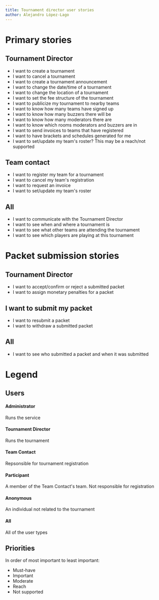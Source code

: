 ```yaml
---
title: Tournament director user stories
author: Alejandro López-Lago
---
```


# Primary stories
## Tournament Director
- I want to create a tournament
- I want to cancel a tournament
- I want to create a tournament announcement
- I want to change the date/time of a tournament
- I want to change the location of a tournament
- I want to set the fee structure of the tournament
- I want to publicize my tournament to nearby teams
- I want to know how many teams have signed up
- I want to know how many buzzers there will be
- I want to know how many moderators there are
- I want to know which rooms moderators and buzzers are in
- I want to send invoices to teams that have registered
- I want to have brackets and schedules generated for me
- I want to set/update my team's roster? This may be a reach/not supported

## Team contact
- I want to register my team for a tournament
- I want to cancel my team's registration
- I want to request an invoice
- I want to set/update my team's roster

## All
- I want to communicate with the Tournament Director
- I want to see when and where a tournament is
- I want to see what other teams are attending the tournament
- I want to see which players are playing at this tournament

# Packet submission stories
## Tournament Director
- I want to accept/confirm or reject a submitted packet
- I want to assign monetary penalties for a packet

## I want to submit my packet
- I want to resubmit a packet
- I want to withdraw a submitted packet

## All
- I want to see who submitted a packet and when it was submitted

# Legend
## Users

#### Administrator
Runs the service

#### Tournament Director
Runs the tournament

#### Team Contact
Repsonsible for tournament registration

#### Participant
A member of the Team Contact's team. Not responsible for registration

#### Anonymous
An individual not related to the tournament

#### All
All of the user types

## Priorities
In order of most important to least important:

- Must-have
- Important
- Moderate
- Reach
- Not supported
